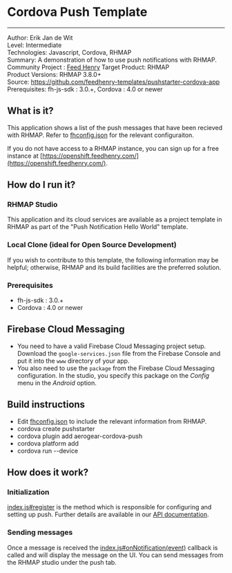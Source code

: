 
# Cordova Push Template
---------
Author: Erik Jan de Wit   
Level: Intermediate  
Technologies: Javascript, Cordova, RHMAP  
Summary: A demonstration of how to use push notifications with RHMAP.  
Community Project : [Feed Henry](http://feedhenry.org)
Target Product: RHMAP  
Product Versions: RHMAP 3.8.0+   
Source: https://github.com/feedhenry-templates/pushstarter-cordova-app  
Prerequisites: fh-js-sdk : 3.0.+, Cordova : 4.0 or newer

## What is it?

This application shows a list of the push messages that have been recieved with RHMAP.  Refer to [fhconfig.json](www/fhconfig.json) for the relevant configuraiton.

If you do not have access to a RHMAP instance, you can sign up for a free instance at [https://openshift.feedhenry.com/](https://openshift.feedhenry.com/).

## How do I run it?  

### RHMAP Studio

This application and its cloud services are available as a project template in RHMAP as part of the "Push Notification Hello World" template.

### Local Clone (ideal for Open Source Development)
If you wish to contribute to this template, the following information may be helpful; otherwise, RHMAP and its build facilities are the preferred solution.

###  Prerequisites  
 * fh-js-sdk : 3.0.+
 * Cordova : 4.0 or newer

## Firebase Cloud Messaging

 * You need to have a valid Firebase Cloud Messaging project setup. Download the `google-services.json` file from the Firebase Console and put it into the `www` directory of your app.
 * You also need to use the `package` from the Firebase Cloud Messaging configuration. In the studio, you specify this package on the *Config* menu in the *Android* option.

## Build instructions

 * Edit [fhconfig.json](www/fhconfig.json) to include the relevant information from RHMAP.  
 * cordova create <bundle-id> pushstarter
 * cordova plugin add aerogear-cordova-push
 * cordova platform add <ios android windows>
 * cordova run --device

## How does it work?

### Initialization

[index.js#register](www/js/index.js#L30) is the method which is responsible for configuring and setting up push.  Further details are available in our [API documentation](http://docs.feedhenry.com/v3/api/api_push.html).

### Sending messages

Once a message is received the [index.js#onNotification(event)](www/js/index.js#L45) callback is called and will display the message on the UI. You can send messages from the RHMAP studio under the push tab.